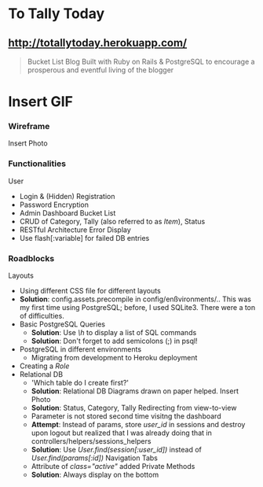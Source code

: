 # To Tally Today
## http://totallytoday.herokuapp.com/
> Bucket List Blog Built with Ruby on Rails & PostgreSQL to encourage a prosperous and eventful living of the blogger

Insert GIF
======

### Wireframe
Insert Photo

### Functionalities
User
- Login & (Hidden) Registration
- Password Encryption
- Admin Dashboard
Bucket List
- CRUD of Category, Tally (also referred to as *Item*), Status
- RESTful Architecture
Error Display
- Use flash[:variable] for failed DB entries

### Roadblocks
Layouts
- Using different CSS file for different layouts
- **Solution**: config.assets.precompile in config/enßvironments/..
This was my first time using PostgreSQL; before, I used SQLite3. There were a ton of difficulties.
- Basic PostgreSQL Queries
	- **Solution**: Use *\h* to display a list of SQL commands
	- **Solution**: Don't forget to add semicolons (;) in psql!
- PostgreSQL in different environments
	- Migrating from development to Heroku deployment
- Creating a *Role*
- Relational DB
	- 'Which table do I create first?'
	- **Solution**: Relational DB Diagrams drawn on paper helped.
	Insert Photo
	- **Solution**: Status, Category, Tally
Redirecting from view-to-view
	- Parameter is not stored second time visitng the dashboard
	- **Attempt**: Instead of params, store *user_id* in sessions and destroy upon logout but realized that I was already doing that in controllers/helpers/sessions_helpers
	- **Solution**: Use *User.find(session[:user_id])* instead of *User.find(params[:id])*
Navigation Tabs
	- Attribute of *class="active"* added
Private Methods
	- **Solution**: Always display on the bottom